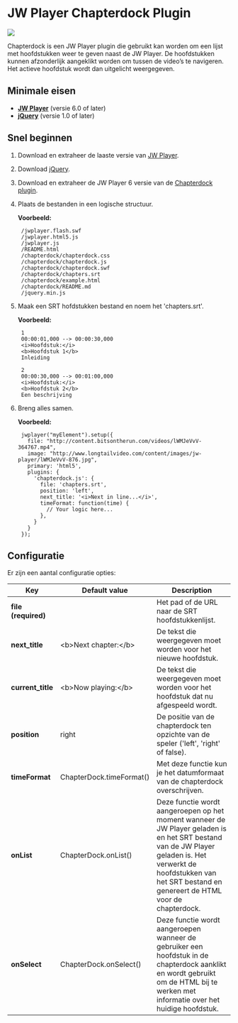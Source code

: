 JW Player Chapterdock Plugin
============================

<img src="https://raw.github.com/skilip/chapterdock/jwplayer-6/screenshot.png" />

Chapterdock is een JW Player plugin die gebruikt kan worden om een lijst met hoofdstukken weer te geven naast de JW Player. De hoofdstukken kunnen afzonderlijk aangeklikt worden om tussen de video’s te navigeren. Het actieve hoofdstuk wordt dan uitgelicht weergegeven.

Minimale eisen
--------------

* [**JW Player**](http://www.longtailvideo.com/jw-player/download/) (versie 6.0 of later)
* [**jQuery**](http://code.jquery.com/jquery.min.js) (versie 1.0 of later)


Snel beginnen
-------------

1. Download en extraheer de laaste versie van [JW Player](http://www.longtailvideo.com/jw-player/download/).
2. Download [jQuery](http://code.jquery.com/jquery.min.js).
3. Download en extraheer de JW Player 6 versie van de [Chapterdock plugin](https://github.com/skilip/chapterdock/archive/jwplayer-6.zip).
4. Plaats de bestanden in een logische structuur.

    **Voorbeeld:**

        /jwplayer.flash.swf
        /jwplayer.html5.js
        /jwplayer.js
        /README.html
        /chapterdock/chapterdock.css
        /chapterdock/chapterdock.js
        /chapterdock/chapterdock.swf
        /chapterdock/chapters.srt
        /chapterdock/example.html
        /chapterdock/README.md
        /jquery.min.js

5. Maak een SRT hofdstukken bestand en noem het 'chapters.srt'.

    **Voorbeeld:**

        1
        00:00:01,000 --> 00:00:30,000
        <i>Hoofdstuk:</i>
        <b>Hoofdstuk 1</b>
        Inleiding
        
        2
        00:00:30,000 --> 00:01:00,000
        <i>Hoofdstuk:</i>
        <b>Hoofdstuk 2</b>
        Een beschrijving

6. Breng alles samen.

    **Voorbeeld:**
    
        jwplayer("myElement").setup({
      	  file: "http://content.bitsontherun.com/videos/lWMJeVvV-364767.mp4",
          image: "http://www.longtailvideo.com/content/images/jw-player/lWMJeVvV-876.jpg",
          primary: 'html5',
          plugins: {
            'chapterdock.js': {
              file: 'chapters.srt',
              position: 'left',
              next_title: '<i>Next in line...</i>',
              timeFormat: function(time) {
                // Your logic here...
              },
            }
          }
        });

Configuratie
-------------

Er zijn een aantal configuratie opties:

<table>
  <thead>
    <tr>
      <th>Key</th>
      <th>Default value</th>
      <th>Description</th>
    </tr>
  </thead>
  <tbody>
    <tr>
      <td><strong>file (required)</strong></td>
      <td></td>
      <td>Het pad of de URL naar de SRT hoofdstukkenlijst.</td>
    </tr>
    <tr>
      <td><strong>next_title</strong></td>
      <td>&lt;b&gt;Next chapter:&lt;/b&gt;</td>
      <td>De tekst die weergegeven moet worden voor het nieuwe hoofdstuk.</td>
    </tr>
    <tr>
      <td><strong>current_title</strong></td>
      <td>&lt;b&gt;Now playing:&lt;/b&gt;</td>
      <td>De tekst die weergegeven moet worden voor het hoofdstuk dat nu afgespeeld wordt.</td>
    </tr>
    <tr>
      <td><strong>position</strong></td>
      <td>right</td>
      <td>De positie van de chapterdock ten opzichte van de speler ('left', 'right' of false).</td>
    </tr>
    <tr>
      <td><strong>timeFormat</strong></td>
      <td>ChapterDock.timeFormat()</td>
      <td>Met deze functie kun je het datumformaat van de chapterdock overschrijven.</td>
    </tr>
    <tr>
      <td><strong>onList</strong></td>
      <td>ChapterDock.onList()</td>
      <td>Deze functie wordt aangeroepen op het moment wanneer de JW Player geladen is en het SRT bestand van de JW Player geladen is. Het verwerkt de hoofdstukken van het SRT bestand en genereert de HTML voor de chapterdock.</td>
    </tr>
    <tr>
      <td><strong>onSelect</strong></td>
      <td>ChapterDock.onSelect()</td>
      <td>Deze functie wordt aangeroepen wanneer de gebruiker een hoofdstuk in de chapterdock aanklikt en wordt gebruikt om de HTML bij te werken met informatie over het huidige hoofdstuk.</td>
    </tr>
  </tbody>
</table>
